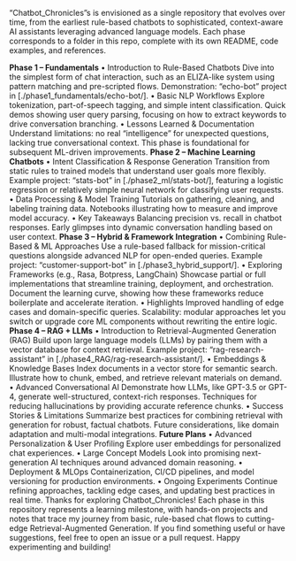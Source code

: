 “Chatbot_Chronicles”s is envisioned as a single repository that evolves over time, from the earliest rule-based chatbots to sophisticated, context-aware AI assistants leveraging advanced language models. Each phase corresponds to a folder in this repo, complete with its own README, code examples, and references.

**Phase 1 – Fundamentals**
  • Introduction to Rule-Based Chatbots
  Dive into the simplest form of chat interaction, such as an ELIZA-like system using pattern matching and pre-scripted flows.
  Demonstration: “echo-bot” project in [./phase1_fundamentals/echo-bot/].
  • Basic NLP Workflows
  Explore tokenization, part-of-speech tagging, and simple intent classification.
  Quick demos showing user query parsing, focusing on how to extract keywords to drive conversation branching.
  • Lessons Learned & Documentation
  Understand limitations: no real “intelligence” for unexpected questions, lacking true conversational context.
  This phase is foundational for subsequent ML-driven improvements.
**Phase 2 – Machine Learning Chatbots**
  • Intent Classification & Response Generation
  Transition from static rules to trained models that understand user goals more flexibly.
  Example project: “stats-bot” in [./phase2_ml/stats-bot/], featuring a logistic regression or relatively simple neural network for classifying user requests.
  • Data Processing & Model Training
  Tutorials on gathering, cleaning, and labeling training data.
  Notebooks illustrating how to measure and improve model accuracy.
  • Key Takeaways
  Balancing precision vs. recall in chatbot responses.
  Early glimpses into dynamic conversation handling based on user context.
**Phase 3 – Hybrid & Framework Integration**
  • Combining Rule-Based & ML Approaches
  Use a rule-based fallback for mission-critical questions alongside advanced NLP for open-ended queries.
  Example project: “customer-support-bot” in [./phase3_hybrid_support/].
  • Exploring Frameworks (e.g., Rasa, Botpress, LangChain)
  Showcase partial or full implementations that streamline training, deployment, and orchestration.
  Document the learning curve, showing how these frameworks reduce boilerplate and accelerate iteration.
  • Highlights
  Improved handling of edge cases and domain-specific queries.
  Scalability: modular approaches let you switch or upgrade core ML components without rewriting the entire logic.
**Phase 4 – RAG + LLMs**
  • Introduction to Retrieval-Augmented Generation (RAG)
  Build upon large language models (LLMs) by pairing them with a vector database for context retrieval.
  Example project: “rag-research-assistant” in [./phase4_RAG/rag-research-assistant/].
  • Embeddings & Knowledge Bases
  Index documents in a vector store for semantic search.
  Illustrate how to chunk, embed, and retrieve relevant materials on demand.
  • Advanced Conversational AI
  Demonstrate how LLMs, like GPT-3.5 or GPT-4, generate well-structured, context-rich responses.
  Techniques for reducing hallucinations by providing accurate reference chunks.
  • Success Stories & Limitations
  Summarize best practices for combining retrieval with generation for robust, factual chatbots.
  Future considerations, like domain adaptation and multi-modal integrations.
**Future Plans**
  • Advanced Personalization & User Profiling
  Explore user embeddings for personalized chat experiences.
  • Large Concept Models
  Look into promising next-generation AI techniques around advanced domain reasoning.
  • Deployment & MLOps
  Containerization, CI/CD pipelines, and model versioning for production environments.
  • Ongoing Experiments
  Continue refining approaches, tackling edge cases, and updating best practices in real time.
  Thanks for exploring Chatbot_Chronicles! Each phase in this repository represents a learning milestone, with hands-on projects and notes that trace my journey from basic, rule-based chat flows to cutting-edge     Retrieval-Augmented Generation. If you find something useful or have suggestions, feel free to open an issue or a pull request.
  Happy experimenting and building!
